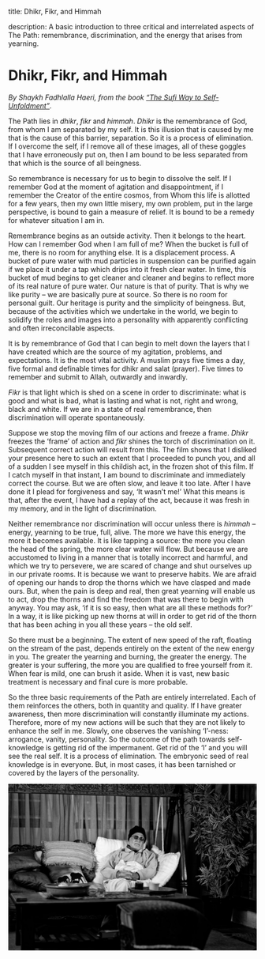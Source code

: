 title: Dhikr, Fikr, and Himmah

description: A basic introduction to three critical and interrelated aspects of The Path: remembrance, discrimination, and the energy that arises from yearning.

# Dhikr, Fikr, and Himmah

_By Shaykh Fadhlalla Haeri, from the book [“The Sufi Way to Self-Unfoldment”](../../books/sufism/sufi-self-enfoldment)_.

The Path lies in _dhikr_, _fikr_ and _himmah_. _Dhikr_ is the remembrance of God, from whom I am separated by my self. It is this illusion that is caused by me that is the cause of this barrier, separation. So it is a process of elimination. If I overcome the self, if I remove all of these images, all of these goggles that I have erroneously put on, then I am bound to be less separated from that which is the source of all beingness.

So remembrance is necessary for us to begin to dissolve the self. If I remember God at the moment of agitation and disappointment, if I remember the Creator of the entire cosmos, from Whom this life is allotted for a few years, then my own little misery, my own problem, put in the large perspective, is bound to gain a measure of relief. It is bound to be a remedy for whatever situation I am in.

Remembrance begins as an outside activity. Then it belongs to the heart. How can I remember God when I am full of me? When the bucket is full of me, there is no room for anything else. It is a displacement process. A bucket of pure water with mud particles in suspension can be purified again if we place it under a tap which drips into it fresh clear water. In time, this bucket of mud begins to get cleaner and cleaner and begins to reflect more of its real nature of pure water. Our nature is that of purity. That is why we like purity – we are basically pure at source. So there is no room for personal guilt. Our heritage is purity and the simplicity of beingness. But, because of the activities which we undertake in the world, we begin to solidify the roles and images into a personality with apparently conflicting and often irreconcilable aspects.

It is by remembrance of God that I can begin to melt down the layers that I have created which are the source of my agitation, problems, and expectations. It is the most vital activity. A muslim prays five times a day, five formal and definable times for dhikr and salat (prayer). Five times to remember and submit to Allah, outwardly and inwardly.

_Fikr_ is that light which is shed on a scene in order to discriminate: what is good and what is bad, what is lasting and what is not, right and wrong, black and white. If we are in a state of real remembrance, then discrimination will operate spontaneously.

Suppose we stop the moving film of our actions and freeze a frame. _Dhikr_ freezes the ‘frame’ of action and _fikr_ shines the torch of discrimination on it. Subsequent correct action will result from this. The film shows that I disliked your presence here to such an extent that I proceeded to punch you, and all of a sudden I see myself in this childish act, in the frozen shot of this film. If I catch myself in that instant, I am bound to discriminate and immediately correct the course. But we are often slow, and leave it too late. After I have done it I plead for forgiveness and say, ‘It wasn’t me!’ What this means is that, after the event, I have had a replay of the act, because it was fresh in my memory, and in the light of discrimination.

Neither remembrance nor discrimination will occur unless there is _himmah_ – energy, yearning to be true, full, alive. The more we have this energy, the more it becomes available. It is like tapping a source: the more you clean the head of the spring, the more clear water will flow. But because we are accustomed to living in a manner that is totally incorrect and harmful, and which we try to persevere, we are scared of change and shut ourselves up in our private rooms. It is because we want to preserve habits. We are afraid of opening our hands to drop the thorns which we have clasped and made ours. But, when the pain is deep and real, then great yearning will enable us to act, drop the thorns and find the freedom that was there to begin with anyway. You may ask, ‘if it is so easy, then what are all these methods for?’ In a way, it is like picking up new thorns at will in order to get rid of the thorn that has been aching in you all these years – the old self.

So there must be a beginning. The extent of new speed of the raft, floating on the stream of the past, depends entirely on the extent of the new energy in you. The greater the yearning and burning, the greater the energy. The greater is your suffering, the more you are qualified to free yourself from it. When fear is mild, one can brush it aside. When it is vast, new basic treatment is necessary and final cure is more probable.

So the three basic requirements of the Path are entirely interrelated. Each of them reinforces the others, both in quantity and quality. If I have greater awareness, then more discrimination will constantly illuminate my actions. Therefore, more of my new actions will be such that they are not likely to enhance the self in me. Slowly, one observes the vanishing ‘I’-ness: arrogance, vanity, personality. So the outcome of the path towards self-knowledge is getting rid of the impermanent. Get rid of the ‘I’ and you will see the real self. It is a process of elimination. The embryonic seed of real knowledge is in everyone. But, in most cases, it has been tarnished or covered by the layers of the personality.

![Always remembering](./img/sfh_dhikr.jpg)